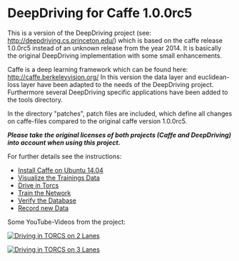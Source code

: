 # DeepDriving for Caffe 1.0.0rc5

This is a version of the DeepDriving project (see: http://deepdriving.cs.princeton.edu/) which is based on the caffe release 1.0.0rc5 instead of an unknown release from the year 2014. It is basically the original DeepDriving implementation with some small enhancements.

Caffe is a deep learning framework which can be found here: http://caffe.berkeleyvision.org/ In this version the data layer and euclidean-loss layer have been adapted to the needs of the DeepDriving project. Furthermore several DeepDriving specific applications have been added to the tools directory.

In the directory "patches", patch files are included, which define all changes on caffe-files compared to the original caffe version 1.0.0rc5.

***Please take the original licenses of both projects (Caffe and DeepDriving) into account when using this project.***

For further details see the instructions:
* [Install Caffe on Ubuntu 14.04](https://github.com/Netzeband/caffe-deepdriving/wiki/Install)
* [Visualize the Trainings Data](https://github.com/Netzeband/caffe-deepdriving/wiki/CheckDatabase)
* [Drive in Torcs](https://github.com/Netzeband/caffe-deepdriving/wiki/Test)
* [Train the Network](https://github.com/Netzeband/caffe-deepdriving/wiki/Training)
* [Verify the Database](https://github.com/Netzeband/caffe-deepdriving/wiki/ErrorMeas)
* [Record new Data](https://github.com/Netzeband/caffe-deepdriving/wiki/RecordData)

Some YouTube-Videos from the project:

[![Driving in TORCS on 2 Lanes](https://img.youtube.com/vi/wfYY6yeufhc/0.jpg)](https://www.youtube.com/watch?v=wfYY6yeufhc)


[![Driving in TORCS on 3 Lanes](https://img.youtube.com/vi/IafB_M4yFBo/0.jpg)](https://www.youtube.com/watch?v=IafB_M4yFBo)
